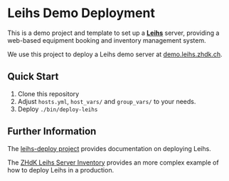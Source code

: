Leihs Demo Deployment
=====================

This is a demo project and template to set up a
[**Leihs**](https://github.com/leihs/leihs/wiki) server, providing a web-based
equipment booking and inventory management system.

We use this project to deploy a Leihs demo server at
[demo.leihs.zhdk.ch](https://demo.leihs.zhdk.ch).


Quick Start
-----------

1. Clone this repository
2. Adjust `hosts.yml`, `host_vars/` and `group_vars/` to your needs.
3. Deploy `./bin/deploy-leihs`


Further Information
-------------------

The [leihs-deploy project](https://github.com/leihs/leihs_deploy) provides
documentation on deploying Leihs.


The
[ZHdK Leihs Server Inventory](https://github.com/zhdk/leihs-server-inventory) provides an more
complex example of how to deploy Leihs in a production.
